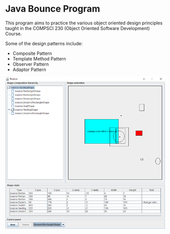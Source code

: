 # Java Bounce Program

This program aims to practice the various object oriented design principles taught in the COMPSCI 230 (Object Oriented Software Development) Course.

Some of the design patterns include:
- Composite Pattern
- Template Method Pattern
- Observer Pattern
- Adaptor Pattern
    
![Alt text](/sample_panel.png?raw=true "Command Window")
